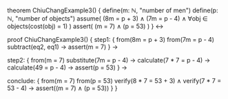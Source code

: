 theorem ChiuChangExample3() {
  define(m: ℕ, "number of men")
  define(p: ℕ, "number of objects")
  assume(
    (8m = p + 3) ∧ 
    (7m = p - 4) ∧
    ∀obj ∈ objects(cost(obj) = 1)
  )
  assert(
    (m = 7) ∧ (p = 53)
  )
} ↔

proof ChiuChangExample3() {
  step1: {
    from(8m = p + 3)
    from(7m = p - 4)
    subtract(eq2, eq1) →
    assert(m = 7)
  } →
  
  step2: {
    from(m = 7)
    substitute(7m = p - 4) →
    calculate(7 * 7 = p - 4) →
    calculate(49 = p - 4) →
    assert(p = 53)
  } →

  conclude: {
    from(m = 7)
    from(p = 53)
    verify(8 * 7 = 53 + 3) ∧
    verify(7 * 7 = 53 - 4) →
    assert((m = 7) ∧ (p = 53))
  }
}